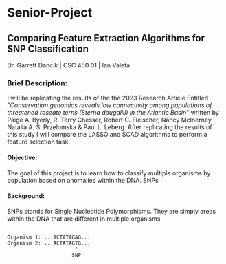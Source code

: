 # Senior-Project
## Comparing Feature Extraction Algorithms for SNP Classification 
Dr. Garrett Dancik | CSC 450 01 | Ian Valeta 

### Brief Description: 
I will be replicating the results of the the 2023 Research Article Entitled "*Conservation genomics reveals low connectivity among populations of threatened roseate terns (Sterna dougallii) in the Atlantic Basin*" written by Paige A. Byerly, R. Terry Chesser, Robert C. Fleischer, Nancy McInerney, Natalia A. S. Przelomska & Paul L. Leberg. After replicating the results of this study I will compare the LASSO and SCAD algorithms to perform a feature selection task.

#### Objective: 
The goal of this project is to learn how to classify multiple organisms by population based on anomalies within the DNA. SNPs

#### Background: 
SNPs stands for Single Nucleotide Polymorphisms. They are simply areas within the DNA that are different in multiple organisms

```Example

Organism 1: ...ACTATAGAG...
Organism 2: ...ACTATAGTG...
                      ^
                     SNP
```